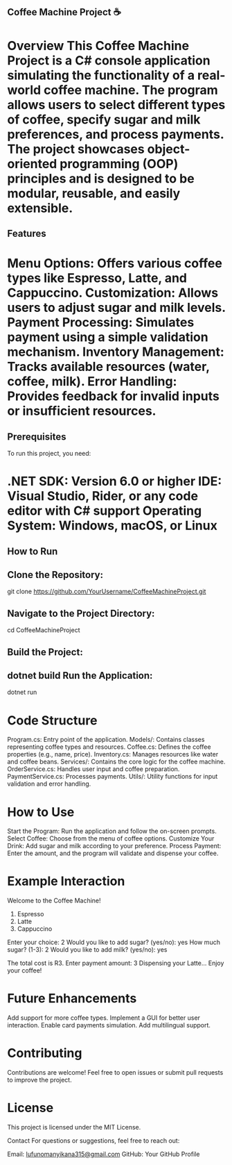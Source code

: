 Coffee Machine Project ☕
-------------------------
Overview
This Coffee Machine Project is a C# console application simulating the functionality of a real-world coffee machine. The program allows users to select different types of coffee, specify sugar and milk preferences, and process payments. The project showcases object-oriented programming (OOP) principles and is designed to be modular, reusable, and easily extensible.
=======================================================================================

Features
---------
Menu Options: Offers various coffee types like Espresso, Latte, and Cappuccino.
Customization: Allows users to adjust sugar and milk levels.
Payment Processing: Simulates payment using a simple validation mechanism.
Inventory Management: Tracks available resources (water, coffee, milk).
Error Handling: Provides feedback for invalid inputs or insufficient resources.
========================================================================================

Prerequisites
--------------
To run this project, you need:

.NET SDK: Version 6.0 or higher
IDE: Visual Studio, Rider, or any code editor with C# support
Operating System: Windows, macOS, or Linux
=======================================================================================

How to Run
-----------
Clone the Repository:
---------------------
git clone https://github.com/YourUsername/CoffeeMachineProject.git

Navigate to the Project Directory:
---------------------------------
cd CoffeeMachineProject

Build the Project:
-----------------
dotnet build
Run the Application:
-------------------
dotnet run


Code Structure
==============

Program.cs: Entry point of the application.
Models/: Contains classes representing coffee types and resources.
Coffee.cs: Defines the coffee properties (e.g., name, price).
Inventory.cs: Manages resources like water and coffee beans.
Services/: Contains the core logic for the coffee machine.
OrderService.cs: Handles user input and coffee preparation.
PaymentService.cs: Processes payments.
Utils/: Utility functions for input validation and error handling.

How to Use
==========
Start the Program:
Run the application and follow the on-screen prompts.
Select Coffee:
Choose from the menu of coffee options.
Customize Your Drink:
Add sugar and milk according to your preference.
Process Payment:
Enter the amount, and the program will validate and dispense your coffee.

Example Interaction
====================

Welcome to the Coffee Machine!
1. Espresso
2. Latte
3. Cappuccino

Enter your choice: 2
Would you like to add sugar? (yes/no): yes
How much sugar? (1-3): 2
Would you like to add milk? (yes/no): yes

The total cost is R3. Enter payment amount: 3
Dispensing your Latte... Enjoy your coffee!

Future Enhancements
===================
Add support for more coffee types.
Implement a GUI for better user interaction.
Enable card payments simulation.
Add multilingual support.

Contributing
=============
Contributions are welcome! Feel free to open issues or submit pull requests to improve the project.

License
======
This project is licensed under the MIT License.

Contact
For questions or suggestions, feel free to reach out:

Email: lufunomanyikana315@gmail.com
GitHub: Your GitHub Profile

